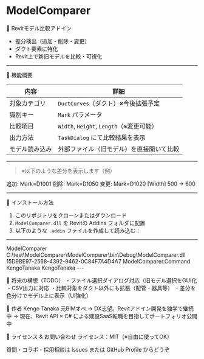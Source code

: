 # ModelComparer
🚀 Revitモデル比較アドイン  
- 差分検出（追加・削除・変更）  
- ダクト要素に特化  
- Revit上で新旧モデルを比較・可視化


---

🔧 機能概要

| 内容 | 詳細 |
|------|------|
| 対象カテゴリ | `DuctCurves`（ダクト）※今後拡張予定 |
| 識別キー | `Mark` パラメータ |
| 比較項目 | `Width`, `Height`, `Length`（※変更可能） |
| 出力方法 | `TaskDialog` にて比較結果を表示 |
| モデル読み込み | 外部ファイル（旧モデル）を直接開いて比較 |

---

> ※以下のような差分を表示します（例）

追加: Mark=D1001
削除: Mark=D1050
変更: Mark=D1020 [Width] 500 → 600


---

📁 インストール方法

1. このリポジトリをクローンまたはダウンロード  
2. `ModelComparer.dll` を Revitの Addins フォルダに配置  
3. 以下のような `.addin` ファイルを作成して読み込む：

---
<?xml version="1.0" encoding="utf-8"?>
<RevitAddIns>
  <AddIn Type="Command">
    <Name>ModelComparer</Name>
    <Assembly>C:\test\ModelComparer\ModelComparer\bin\Debug\ModelComparer.dll</Assembly>
    <AddInId>15D9BE97-2568-4392-9462-0C84F7A4D4A7</AddInId>
    <FullClassName>ModelComparer.Command</FullClassName>
    <VendorId>KengoTanaka</VendorId>
    <VendorDescription>KengoTanaka</VendorDescription>
  </AddIn>
</RevitAddIns>
---

🔮 将来の構想（TODO）
 ・ファイル選択ダイアログ対応（旧モデル選択をGUI化
 ・CSV出力に対応
 ・比較対象をダクト以外にも拡張（配管・器具等）
 ・差分を色分けでモデル上に表示（UI強化）

👤 作者
Kengo Tanaka
元BIMオペ → DX志望。Revitアドイン開発を独学で継続中
→ 現在、Revit API × C# による建設SaaS転職を目指してポートフォリオ公開中

💬 ライセンス & お問い合わせ
ライセンス：MIT（※自由に使ってOK）

質問・コラボ・採用相談は Issues または GitHub Profile からどうぞ




